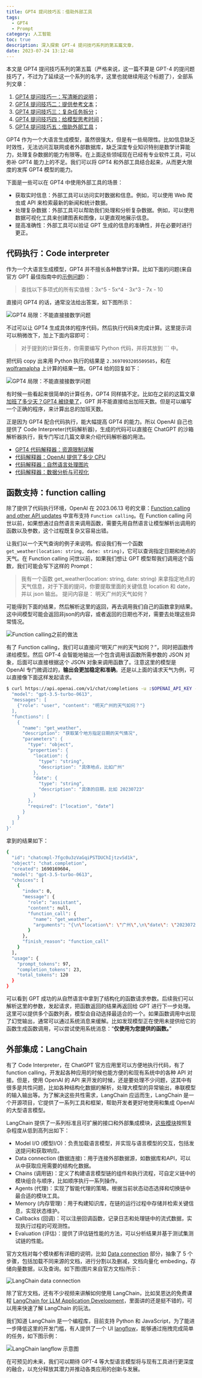 ```yaml
---
title: GPT4 提问技巧五：借助外部工具
tags:
  - GPT4
  - Prompt
category: 人工智能
toc: true
description: 深入探索 GPT-4 提问技巧系列的第五篇文章，
date: 2023-07-24 13:12:48
---
```



本文是 GPT4 提问技巧系列的第五篇（严格来说，这一篇不算是 GPT-4 的提问题技巧了，不过为了延续这一个系列的名字，这里也就继续用这个标题了），全部系列文章：

1. [GPT4 提问技巧一：写清晰的说明](https://selfboot.cn/2023/06/10/gpt4_prompt_clear/)；
2. [GPT4 提问技巧二：提供参考文本](https://selfboot.cn/2023/06/12/gpt4_prompt_reference/)；
3. [GPT4 提问技巧三：复杂任务拆分](https://selfboot.cn/2023/06/15/gpt4_prompt_subtasks/)；
4. [GPT4 提问技巧四：给模型思考时间](https://selfboot.cn/2023/06/29/gpt4_prompt_think/)；
5. [GPT4 提问技巧五：借助外部工具](https://selfboot.cn/2023/07/24/gpt4_prompt_tools/)；

GPT4 作为一个大语言生成模型，虽然很强大，但是有一些局限性。比如信息缺乏时效性，无法访问互联网或者外部数据库，缺乏深度专业知识特别是数学计算能力，处理复杂数据的能力有限等。在上面这些领域现在已经有专业软件工具，可以弥补 GPT4 能力上的不足。我们可以将 GPT4 和外部工具结合起来，从而更大限度的发挥 GPT4 模型的能力。

下面是一些可以在 GPT4 中使用外部工具的场景：

- 获取实时信息：外部工具可以访问实时数据和信息。例如，可以使用 Web 爬虫或 API 来检索最新的新闻和统计数据。
- 处理复杂数据：外部工具可以帮助我们处理和分析复杂数据。例如，可以使用数据可视化工具来创建图表和图像，以更直观地展示信息。
- 提高准确性：外部工具可以验证 GPT 生成的信息的准确性，并在必要时进行更正。

<!--more-->

## 代码执行：Code interpreter

作为一个大语言生成模型，GPT4 并不擅长各种数学计算。比如下面的问题(来自官方 GPT 最佳指南中的[示例问题](https://platform.openai.com/docs/guides/gpt-best-practices/strategy-use-external-tools))：

> 查找以下多项式的所有实值根：3x^5 - 5x^4 - 3x^3 - 7x - 10

直接问 GPT4 的话，通常没法给出答案，如下图所示：

![GPT4 局限：不能直接接数学问题](https://slefboot-1251736664.cos.ap-beijing.myqcloud.com/20230707_gpt4_prompt_tool_cal_normal.png)

不过可以让 GPT4 生成具体的程序代码，然后执行代码来完成计算。这里提示词可以稍微改下，加上下面内容即可：

> 对于提到的计算任务，你需要编写 Python 代码，并将其放到 ``` 中。

把代码 copy 出来用 Python 执行的结果是 `2.3697093205509585`，和在 [wolframalpha](https://www.wolframalpha.com/input/?i=3x%5E5+-+5x%5E4+-+3x%5E3+-+7x+-+10) 上计算的结果一致。GPT4 给的回复如下：

![GPT4 局限：不能直接接数学问题](https://slefboot-1251736664.cos.ap-beijing.myqcloud.com/20230707_gpt4_prompt_tool_cal_code.png)

有时候一些看起来很简单的计算任务，GPT4 同样搞不定。比如在之前的这篇文章 [加班了多少天？GPT4 被绕晕了](https://selfboot.cn/2023/05/29/gpt4_cal_date/)，GPT 并不能直接给出加班天数。但是可以编写一个正确的程序，来计算出总的加班天数。

正是因为 GPT4 配合代码执行，能大幅提高 GPT4 的能力。所以 OpenAI 自己也提供了 Code Interpreter(代码解析器)，生成的代码可以直接在 ChatGPT 的沙箱解析器执行，我专门写过几篇文章来介绍代码解析器的用法。

- [GPT4 代码解释器：资源限制详解](https://selfboot.cn/2023/07/09/gpt4_code_interpreter_limit/)
- [代码解释器：OpenAI 提供了多少 CPU](https://selfboot.cn/2023/07/17/gpt4_code_interpreter_cpu/)
- [代码解释器：自然语言处理图片](https://selfboot.cn/2023/07/12/gpt4_code_interpreter_image/)
- [代码解释器：数据分析与可视化](https://selfboot.cn/2023/07/10/gpt4_code_interpreter_data/)

## 函数支持：function calling

除了提供了代码执行环境，OpenAI 在 2023.06.13 号的文章：[Function calling and other API updates](https://openai.com/blog/function-calling-and-other-api-updates) 中宣布支持 `Function calling`。在 Function calling 问世以前，如果想通过自然语言来调用函数，需要先用自然语言让模型解析出调用的函数以及参数，这个过程既复杂又容易出错。

让我们以一个天气查询的例子来说明。假设我们有一个函数 `get_weather(location: string, date: string)`，它可以查询指定日期和地点的天气。在 Function calling 问世以前，如果我们想让 GPT 模型帮我们调用这个函数，我们可能会写下这样的 Prompt：

> 我有一个函数 get_weather(location: string, date: string) 来拿指定地点的天气信息，对于下面的提问，你要提取里面的关键信息 location 和 date，并以 json 输出。
> 提问内容是： 明天广州的天气如何？

可能得到下面的结果，然后解析这里的返回，再去调用我们自己的函数拿到结果。这中间模型可能会返回非json的内容，或者返回的日期也不对，需要去处理这些异常情况。

![Function calling之前的做法](https://slefboot-1251736664.cos.ap-beijing.myqcloud.com/20230723_gpt4_prompt_tools_function_before.png)

有了 Function calling，我们可以直接问“明天广州的天气如何？”，同时把函数传递给模型。然后 GPT-4 会智能地输出一个包含调用该函数所需参数的 JSON 对象，后面可以直接根据这个 JSON 对象来调用函数了。注意这里的模型是 OpenAI 专门微调过的，**输出会更加稳定和准确**。还是以上面的请求天气为例，可以直接像下面这样发起请求。

```bash
$ curl https://api.openai.com/v1/chat/completions -u :$OPENAI_API_KEY -H 'Content-Type: application/json' -d '{
  "model": "gpt-3.5-turbo-0613",
  "messages": [
    {"role": "user", "content": "明天广州的天气如何？"}
  ],
  "functions": [
    {
      "name": "get_weather",
      "description": "获取某个地方指定日期的天气情况",
      "parameters": {
        "type": "object",
        "properties": {
          "location": {
            "type": "string",
            "description": "具体地点，比如广州"
          },
          "date": {
            "type": "string",
            "description": "具体的日期，比如 20230723"
          }
        },
        "required": ["location", "date"]
      }
    }
  ]
}'
```

拿到的结果如下：

```bash
{
  "id": "chatcmpl-7fgc0u3zVaGqiPSTDUChIjtzvSd1k",
  "object": "chat.completion",
  "created": 1690169604,
  "model": "gpt-3.5-turbo-0613",
  "choices": [
    {
      "index": 0,
      "message": {
        "role": "assistant",
        "content": null,
        "function_call": {
          "name": "get_weather",
          "arguments": "{\n\"location\": \"广州\",\n\"date\": \"20230721\"\n}"
        }
      },
      "finish_reason": "function_call"
    }
  ],
  "usage": {
    "prompt_tokens": 97,
    "completion_tokens": 23,
    "total_tokens": 120
  }
}
```

可以看到 GPT 成功的从自然语言中拿到了结构化的函数请求参数。后续我们可以解析这里的参数，发起请求，把函数返回的结果再返回给 GPT 进行下一步处理。这里可以提供多个函数列表，模型会自动选择最适合的一个。如果函数调用中出现了幻觉输出，通常可以通过系统消息来缓解。比如发现模型正在使用未提供给它的函数生成函数调用，可以尝试使用系统消息：“**仅使用为您提供的函数。**”

## 外部集成：LangChain

有了 Code Interpreter，在 ChatGPT 官方应用里可以方便地执行代码，有了 function calling，开发起各种应用的时候也能方便的和现有系统中的各种 API 对接。但是，使用 OpenAI 的 API 来开发的时候，还是要处理不少问题，这其中有很多是共性问题，比如各种结构化数据的解析，处理大模型的异常输出，串联模型的输入输出等。为了解决这些共性需求，LangChain 应运而生，LangChain 是一个开源项目，它提供了一系列工具和框架，帮助开发者更好地使用和集成 OpenAI 的大型语言模型。

LangChain 提供了一系列标准且可扩展的接口和外部集成模块，[这些模块](https://python.langchain.com/docs/modules/)按照复杂程度从低到高列出如下：

- Model I/O (模型I/O)：负责加载语言模型，并实现与语言模型的交互，包括发送提问和获取响应。
- Data connection (数据连接)：用于连接外部数据源，如数据库和API，可以从中获取应用需要的结构化数据。
- Chains (调用链)：定义了构建语言模型链的组件和执行流程，可自定义链中的模块组合与顺序，比如顺序执行一系列操作。
- Agents (代理)：实现了智能代理的策略，根据当前状态动态选择和切换链中最合适的模块工具。
- Memory (内存管理)：用于构建知识库，在链的运行过程中存储并检索关键信息，实现状态维护。
- Callbacks (回调)：可以注册回调函数，记录日志和处理链中的流式数据，实现执行过程的可观测性。
- Evaluation (评估)：提供了评估链性能的方法，可以分析结果并基于测试集测试链的性能。

官方文档对每个模块都有详细的说明，比如 [Data connection](https://python.langchain.com/docs/modules/data_connection/) 部分，抽象了 5 个步骤，包括加载不同来源的文档，进行分割以及删减，文档向量化 embeding，存储向量数据，以及查询。如下图(图片来自官方文档)所示：

![LangChain data connection](https://slefboot-1251736664.cos.ap-beijing.myqcloud.com/20230724_gpt4_prompt_tools_data.png)

除了官方文档，还有不少视频来讲解如何使用 LangChain，比如吴恩达的免费课程 [LangChain for LLM Application Development](https://learn.deeplearning.ai/langchain/lesson/1/introduction)，里面讲的还是挺不错的，可以用来快速了解 LangChain 的玩法。

我们知道 LangChain 是一个编程库，目前支持 Python 和 JavaScript，为了能进一步降低这里的开发门槛，有人提供了一个 UI [langflow](https://github.com/logspace-ai/langflow)，能够通过拖拽完成简单的任务，如下图示例：

![LangChain langflow 示意图](https://slefboot-1251736664.cos.ap-beijing.myqcloud.com/20230724_gpt4_prompt_tools_langflow.png)

在可预见的未来，我们可以期待 GPT-4 等大型语言模型将与现有工具进行更深度的融合，以充分释放其潜力并推动各类应用的创新与发展。
